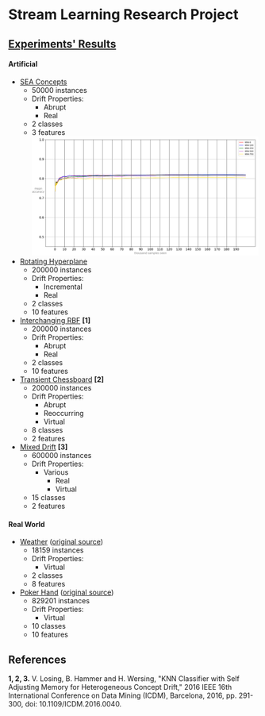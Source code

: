 # Stream Learning Research Project

## [Experiments' Results](https://github.com/dlcaio/research-project-stream-learning/tree/master/lazy/fgt-knn-tests/results/)

#### Artificial
* [SEA Concepts](https://github.com/vlosing/driftDatasets/tree/master/artificial/sea)
	* 50000 instances
	* Drift Properties:
		* Abrupt
		* Real
	* 2 classes
	* 3 features
![](rotating-hyperplane-3.png)
* [Rotating Hyperplane](https://github.com/vlosing/driftDatasets/tree/master/artificial/hyperplane)
	* 200000 instances
	* Drift Properties:
		* Incremental
		* Real
	* 2 classes
	* 10 features
* [Interchanging RBF](https://github.com/vlosing/driftDatasets/tree/master/artificial/rbf) **[1]**
	* 200000 instances
	* Drift Properties:
		* Abrupt
		* Real
	* 2 classes
	* 10 features
* [Transient Chessboard](https://github.com/vlosing/driftDatasets/tree/master/artificial/chess) **[2]**
	* 200000 instances
	* Drift Properties:
		* Abrupt
		* Reoccurring
		* Virtual
	* 8 classes
	* 2 features
* [Mixed Drift](https://github.com/vlosing/driftDatasets/tree/master/artificial/mixedDrift) **[3]**
	* 600000 instances
	* Drift Properties:
		* Various
			* Real
			* Virtual
	* 15 classes
	* 2 features
#### Real World
* [Weather](https://github.com/vlosing/driftDatasets/tree/master/realWorld/weather) ([original source](http://users.rowan.edu/~polikar/research/nse/))
	* 18159 instances
	* Drift Properties:
		* Virtual
	* 2 classes
	* 8 features
* [Poker Hand](https://github.com/vlosing/driftDatasets/tree/master/realWorld/poker) ([original source](https://archive.ics.uci.edu/ml/datasets/Poker+Hand))
	* 829201 instances
	* Drift Properties:
		* Virtual
	* 10 classes
	* 10 features




## References
**1, 2, 3.** V. Losing, B. Hammer and H. Wersing, "KNN Classifier with Self Adjusting Memory for Heterogeneous Concept Drift," 2016 IEEE 16th International Conference on Data Mining (ICDM), Barcelona, 2016, pp. 291-300, doi: 10.1109/ICDM.2016.0040.
